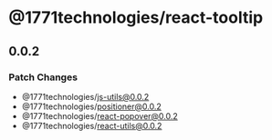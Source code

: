 # @1771technologies/react-tooltip

## 0.0.2

### Patch Changes

- @1771technologies/js-utils@0.0.2
- @1771technologies/positioner@0.0.2
- @1771technologies/react-popover@0.0.2
- @1771technologies/react-utils@0.0.2
